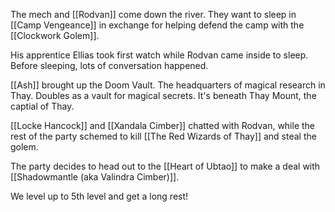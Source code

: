 The mech and [[Rodvan]] come down the river. They want to sleep in [[Camp Vengeance]] in exchange for helping defend the camp with the [[Clockwork Golem]].

His apprentice Ellias took first watch while Rodvan came inside to sleep. Before sleeping, lots of conversation happened.

[[Ash]] brought up the Doom Vault. The headquarters of magical research in Thay. Doubles as a vault for magical secrets. It's beneath Thay Mount, the captial of Thay.

[[Locke Hancock]] and [[Xandala Cimber]] chatted with Rodvan, while the rest of the party schemed to kill [[The Red Wizards of Thay]] and steal the golem.

The party decides to head out to the [[Heart of Ubtao]] to make a deal with [[Shadowmantle (aka Valindra Cimber)]].

We level up to 5th level and get a long rest!